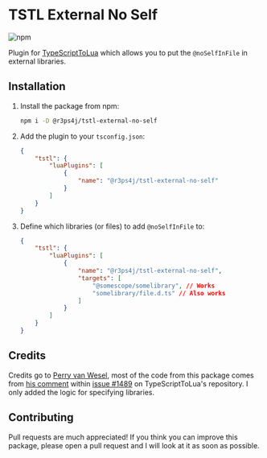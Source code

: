 # TSTL External No Self

![npm](https://img.shields.io/npm/v/@r3ps4j/tstl-external-no-self)

Plugin for [TypeScriptToLua](https://github.com/TypeScriptToLua/TypeScriptToLua) which allows you to put the `@noSelfInFile` in external libraries.

## Installation

1. Install the package from npm:

    ```bash
    npm i -D @r3ps4j/tstl-external-no-self
    ```

2. Add the plugin to your `tsconfig.json`:
    ```json
    {
        "tstl": {
            "luaPlugins": [
                {
                    "name": "@r3ps4j/tstl-external-no-self"
                }
            ]
        }
    }
    ```
3. Define which libraries (or files) to add `@noSelfInFile` to:
    ```json
    {
        "tstl": {
            "luaPlugins": [
                {
                    "name": "@r3ps4j/tstl-external-no-self",
                    "targets": [
                        "@somescope/somelibrary", // Works
                        "somelibrary/file.d.ts" // Also works
                    ]
                }
            ]
        }
    }
    ```

## Credits

Credits go to [Perry van Wesel](https://github.com/Perryvw), most of the code from this package comes from [his comment](https://github.com/TypeScriptToLua/TypeScriptToLua/pull/1489#issuecomment-1732665862) within [issue #1489](https://github.com/TypeScriptToLua/TypeScriptToLua/pull/1489) on TypeScriptToLua's repository. I only added the logic for specifying libraries.

## Contributing

Pull requests are much appreciated! If you think you can improve this package, please open a pull request and I will look at it as soon as possible.
